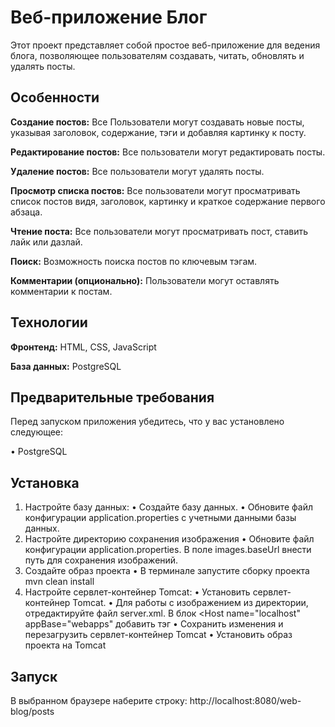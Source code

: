 # Веб-приложение Блог

Этот проект представляет собой простое веб-приложение для ведения блога, позволяющее пользователям создавать, читать, обновлять и удалять посты.

## Особенности

**Создание постов:** Все Пользователи могут создавать новые посты, указывая заголовок, содержание, тэги и добавляя картинку к посту.

**Редактирование постов:** Все пользователи могут редактировать посты.

**Удаление постов:** Все пользователи могут удалять посты.

**Просмотр списка постов:** Все пользователи могут просматривать список постов видя, заголовок, картинку и краткое содержание первого абзаца.

**Чтение поста:** Все пользователи могут просматривать пост, ставить лайк или дазлай.

**Поиск:** Возможность поиска постов по ключевым тэгам.

**Комментарии (опционально):** Пользователи могут оставлять комментарии к постам.


## Технологии

**Фронтенд:** HTML, CSS, JavaScript

**База данных:** PostgreSQL

## Предварительные требования

Перед запуском приложения убедитесь, что у вас установлено следующее:

•  PostgreSQL

## Установка
1. Настройте базу данных:
    • Создайте базу данных.
    • Обновите файл конфигурации application.properties с учетными данными базы данных.
2. Настройте директорию сохранения изображения 
    • Обновите файл конфигурации application.properties. В поле images.baseUrl внести путь для сохранения изображений.
3. Создайте образ проекта
   • В терминале запустите сборку проекта mvn clean install
4. Настройте сервлет-контейнер Tomcat:
   • Установить сервлет-контейнер Tomcat. 
   • Для работы с изображением из директории, отредактируйте файл server.xml. В блок <Host name="localhost"  appBase="webapps" добавить тэг <Context docBase="/opt/web-blog/images" path="/images" />
   • Сохранить изменения и перезагрузить сервлет-контейнер Tomcat
   • Установить образ проекта на Tomcat

## Запуск
В выбранном браузере наберите строку: http://localhost:8080/web-blog/posts
